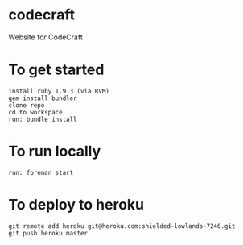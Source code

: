 codecraft
=========

Website for CodeCraft

To get started
=============

```
install ruby 1.9.3 (via RVM)
gem install bundler
clone repo
cd to workspace
run: bundle install
```

To run locally
=============
```
run: foreman start
```

To deploy to heroku
==================
```
git remote add heroku git@heroku.com:shielded-lowlands-7246.git
git push heroku master
```

